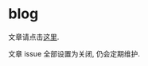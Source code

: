 # blog

文章请点击[这里](https://github.com/jtr109/blog/issues?q=is%3Aissue+is%3Aclosed).

文章 issue 全部设置为关闭, 仍会定期维护.
